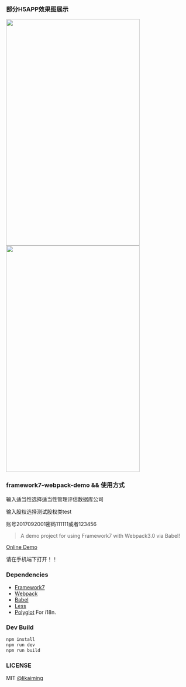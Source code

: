 ### 部分H5APP效果图展示

<img src="http://sdx.hefupb.com/dist/images/sdx_home2.gif" width="365" height="619"/> <img src="http://sdx.hefupb.com/dist/images/questionnaire.gif" width="365" height="619">

                                                            
### framework7-webpack-demo && 使用方式
输入适当性选择适当性管理评估数据库公司

输入股权选择测试股权类test

账号2017092001密码111111或者123456
> A demo project for using Framework7 with Webpack3.0 via Babel!

[Online Demo](http://sdx.hefupb.com/dist/#!/page/main.html)

请在手机端下打开！！

### Dependencies

* [Framework7](http://framework7.io/)
* [Webpack](https://webpack.js.org/)
* [Babel](https://babeljs.io/)
* [Less](https://github.com/less/less.js)
* [Polyglot](https://github.com/airbnb/polyglot.js) For i18n.

### Dev Build

```bash
npm install
npm run dev
npm run build
```

### LICENSE

MIT [@likaiming](https://github.com/fxk01/)
